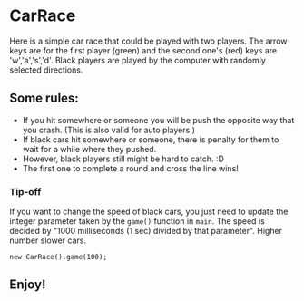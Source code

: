 # CarRace
Here is a simple car race that could be played with two players.
The arrow keys are for the first player (green) and the second one's (red) keys are 'w','a','s','d'.
Black players are played by the computer with randomly selected directions.

## Some rules:
- If you hit somewhere or someone you will be push the opposite way that you crash. (This is also valid for auto players.)
- If black cars hit somewhere or someone, there is penalty for them to wait for a while where they pushed.
- However, black players still might be hard to catch. :D
- The first one to complete a round and cross the line wins!

### Tip-off
If you want to change the speed of black cars, you just need to update the integer parameter taken by the `game()` function in `main`.
The speed is decided by "1000 milliseconds (1 sec) divided by that parameter". Higher number slower cars.
```
new CarRace().game(100); 
```

## Enjoy!
